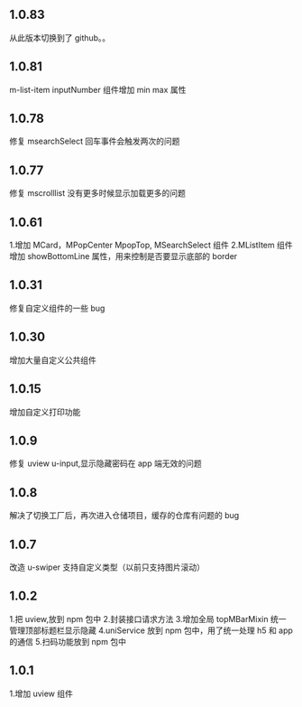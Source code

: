 ## 1.0.83

从此版本切换到了 github。。

## 1.0.81

m-list-item inputNumber 组件增加 min max 属性

## 1.0.78

修复 msearchSelect 回车事件会触发两次的问题

## 1.0.77

修复 mscrolllist 没有更多时候显示加载更多的问题

## 1.0.61

1.增加 MCard，MPopCenter MpopTop, MSearchSelect 组件
2.MListItem 组件增加 showBottomLine 属性，用来控制是否要显示底部的 border

## 1.0.31

修复自定义组件的一些 bug

## 1.0.30

增加大量自定义公共组件

## 1.0.15

增加自定义打印功能

## 1.0.9

修复 uview u-input,显示隐藏密码在 app 端无效的问题

## 1.0.8

解决了切换工厂后，再次进入仓储项目，缓存的仓库有问题的 bug

## 1.0.7

改造 u-swiper 支持自定义类型（以前只支持图片滚动）

## 1.0.2

1.把 uview,放到 npm 包中 2.封装接口请求方法 3.增加全局 topMBarMixin 统一管理顶部标题栏显示隐藏
4.uniService 放到 npm 包中，用了统一处理 h5 和 app 的通信 5.扫码功能放到 npm 包中

## 1.0.1

1.增加 uview 组件
